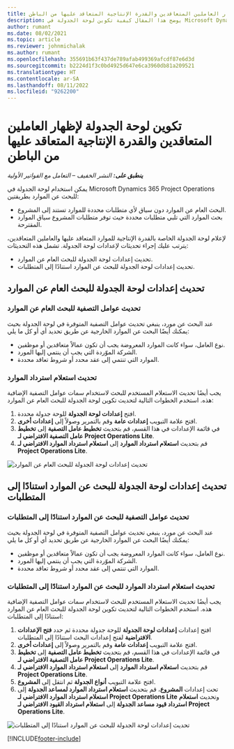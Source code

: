 ```yaml
---
title: تكوين لوحة الجدولة لإظهار العاملين المتعاقدين والقدرة الإنتاجية المتعاقد عليها من الباطن
description: يوضح هذا المقال كيفية تكوين لوحة الجدولة في Microsoft Dynamics 365 Project Operations لعرض القدرة الإنتاجية للموارد المتعاقد عليها عند تعيين متطلبات موارد المشروع من الموظفين.
author: rumant
ms.date: 08/02/2021
ms.topic: article
ms.reviewer: johnmichalak
ms.author: rumant
ms.openlocfilehash: 355691b63f437de789afab499369afcdf87e6d3d
ms.sourcegitcommit: b2224d1f3c0bd4925d647e6ca3960db81a209521
ms.translationtype: HT
ms.contentlocale: ar-SA
ms.lasthandoff: 08/11/2022
ms.locfileid: "9262200"
---
```

# <a name="configure-schedule-board-to-show-contract-workers-and-subcontracted-capacity"></a>تكوين لوحة الجدولة لإظهار العاملين المتعاقدين والقدرة الإنتاجية المتعاقد عليها من الباطن 

_**ينطبق على:** النشر الخفيف – التعامل مع الفواتير الأولية_

يمكن استخدام لوحة الجدولة في Microsoft Dynamics 365 Project Operations للبحث عن الموارد بطريقتين:

- البحث العام عن الموارد دون سياق لأي متطلبات محددة للموارد تستند إلى المشروع.
- بحث الموارد التي تلبي متطلبات محددة حيث توفر متطلبات المشروع سياق الموارد المقترحة.

لإعلام لوحة الجدولة الخاصة بالقدرة الإنتاجية للموارد المتعاقد عليها والعاملين المتعاقدين، يترتب عليك إجراء تحديثات لإعدادات لوحة الجدولة. تشمل هذه التحديثات: 
- تحديث إعدادات لوحة الجدولة للبحث العام عن الموارد.
- تحديث إعدادات لوحة الجدولة للبحث عن الموارد استنادًا إلى المتطلبات.

## <a name="update-schedule-board-settings-for-general-resource-search"></a>تحديث إعدادات لوحة الجدولة للبحث العام عن الموارد
### <a name="update-filters-for-general-resource-search"></a>تحديث عوامل التصفية للبحث العام عن الموارد
عند البحث عن مورد، ينبغي تحديث عوامل التصفية المتوفرة في لوحة الجدولة بحيث يمكنك أيضًا البحث عن الموارد الخارجية عن طريق تحديد أي أو كل ما يلي:
  - نوع العامل، سواء كانت الموارد المعروضة يجب أن تكون عمالاً متعاقدين أو موظفين.
  - الشركة الموّردة التي يجب أن ينتمي إليها المورد.
  - الموارد التي تنتمي إلى عقد محدد أو شروط تعاقد محددة.
    
### <a name="update-retrieve-resource-query"></a>تحديث استعلام استرداد الموارد
يجب أيضًا تحديث الاستعلام المستخدم للبحث لاستخدام سمات عوامل التصفية الإضافية هذه. استخدم الخطوات التالية لتحديث تكوين لوحة الجدولة للبحث العام عن الموارد:  
1. افتح **إعدادات لوحة الجدولة** للوحة جدولة محددة.
2. افتح علامة التبويب **إعدادات عامة** وقم بالتمرير وصولاً إلى **إعدادات أخرى**.
3. في قائمة الإعدادات في هذا القسم، قم بتحديث **تخطيط عامل التصفية** إلى **تخطيط عامل التصفية الافتراضي لـ Project Operations Lite**.
4. قم بتحديث **استعلام استرداد الموارد** إلى **استعلام استرداد الموارد الافتراضي لـ Project Operations Lite**.

![تحديث إعدادات لوحة الجدولة للبحث العام عن الموارد](../media/BoardSettings.png)  

## <a name="update-schedule-board-settings-for-requirementbased-resource-search"></a>تحديث إعدادات لوحة الجدولة للبحث عن الموارد استنادًا إلى المتطلبات
### <a name="update-filters-for-requirement-specific-resource-search"></a>تحديث عوامل التصفية للبحث عن الموارد استنادًا إلى المتطلبات 
عند البحث عن مورد، ينبغي تحديث عوامل التصفية المتوفرة في لوحة الجدولة بحيث يمكنك أيضًا البحث عن الموارد الخارجية عن طريق تحديد أي أو كل ما يلي:
 - نوع العامل، سواء كانت الموارد المعروضة يجب أن تكون عمالاً متعاقدين أو موظفين.
 - الشركة الموّردة التي يجب أن ينتمي إليها المورد.
 - الموارد التي تنتمي إلى عقد محدد أو شروط تعاقد محددة.

### <a name="update-retrieve-resource-query-for-requirement-specific-resource-search"></a>تحديث استعلام استرداد الموارد للبحث عن الموارد استنادًا إلى المتطلبات 
يجب أيضًا تحديث الاستعلام المستخدم للبحث لاستخدام سمات عوامل التصفية الإضافية هذه. استخدم الخطوات التالية لتحديث تكوين لوحة الجدولة للبحث العام عن الموارد استنادًا إلى المتطلبات:

1. افتح إعدادات **إعدادات لوحة الجدولة** للوحة جدولة محددة ثم حدد **فتح الإعدادات الافتراضية** لفتح إعدادات البحث استنادًا إلى المتطلبات.
2. افتح علامة التبويب **إعدادات عامة** وقم بالتمرير وصولاً إلى **إعدادات أخرى**.
3. في قائمة الإعدادات في هذا القسم، قم بتحديث **تخطيط عامل التصفية** إلى **تخطيط عامل التصفية الافتراضي لـ Project Operations Lite**.
4. قم بتحديث **استعلام استرداد الموارد** إلى **استعلام استرداد الموارد الافتراضي لـ Project Operations Lite**.
5. افتح علامة التبويب **أنواع الجدولة** ثم انتقل إلى **المشروع**.
6. تحت إعدادات **المشروع**، قم بتحديث **استعلام استرداد الموارد لمساعد الجدولة** إلى **استعلام استرداد الموارد الافتراضي لـ Project Operations Lite** وتحديث **استعلام استرداد قيود مساعد الجدولة** إلى **استعلام استرداد القيود الافتراضي لـ Project Operations Lite**.

![تحديث إعدادات لوحة الجدولة للبحث عن الموارد استنادًا إلى المتطلبات](../media/SASettings.png)  

[!INCLUDE[footer-include](../../includes/footer-banner.md)]
